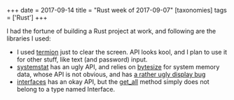 +++
date = 2017-09-14
title = "Rust week of 2017-09-07"
[taxonomies]
tags = ['Rust']
+++

I had the fortune of building a Rust project at work, and following are
the libraries I used:

-   I used [termion] just to clear the screen. API looks kool, and I
    plan to use it for other stuff, like text (and password) input.
-   [systemstat] has an ugly API, and relies on [bytesize] for system
    memory data, whose API is not obvious, and has [a rather ugly
    display bug]
-   [interfaces] has an okay API, but the [get_all] method simply does
    not belong to a type named Interface.

  [termion]: https://github.com/ticki/termion
  [systemstat]: https://github.com/myfreeweb/systemstat
  [bytesize]: https://github.com/flang-project/bytesize
  [a rather ugly display bug]: https://github.com/flang-project/bytesize/issues/8
  [interfaces]: https://github.com/andrew-d/interfaces-rs
  [get_all]: https://docs.rs/interfaces/0.0.2/interfaces/struct.Interface.html#method.get_all
